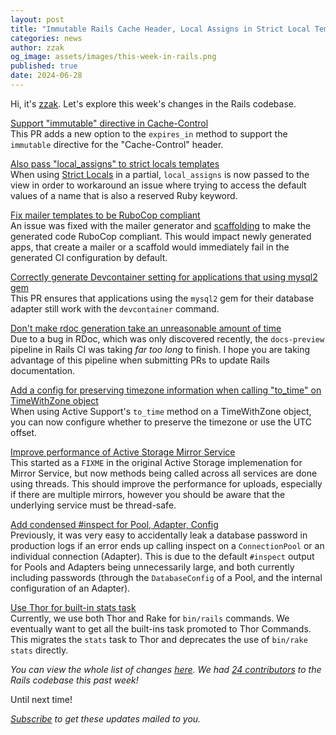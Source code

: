 ```yaml
---
layout: post
title: "Immutable Rails Cache Header, Local Assigns in Strict Local Templates, Threaded Active Storage Mirror Service"
categories: news
author: zzak
og_image: assets/images/this-week-in-rails.png
published: true
date: 2024-06-28
---
```



Hi, it's [zzak](https://github.com/zzak). Let's explore this week's changes in the Rails codebase.


[Support "immutable" directive in Cache-Control](https://github.com/rails/rails/pull/52197)  
This PR adds a new option to the `expires_in` method to support the `immutable` directive for the "Cache-Control" header.


[Also pass "local_assigns" to strict locals templates](https://github.com/rails/rails/pull/52205)  
When using [Strict Locals](https://edgeguides.rubyonrails.org/action_view_overview.html#strict-locals) in a partial, `local_assigns` is now passed to the view in order to workaround an issue where trying to access the default values of a name that is also a reserved Ruby keyword.


[Fix mailer templates to be RuboCop compliant](https://github.com/rails/rails/pull/52199)  
An issue was fixed with the mailer generator and [scaffolding](https://github.com/rails/rails/pull/52161) to make the generated code RuboCop compliant. This would impact newly generated apps, that create a mailer or a scaffold would immediately fail in the generated CI configuration by default.


[Correctly generate Devcontainer setting for applications that using mysql2 gem](https://github.com/rails/rails/pull/52175)  
This PR ensures that applications using the `mysql2` gem for their database adapter still work with the `devcontainer` command.


[Don't make rdoc generation take an unreasonable amount of time](https://github.com/rails/rails/pull/52225)  
Due to a bug in RDoc, which was only discovered recently, the `docs-preview` pipeline in Rails CI was taking _far too long_ to finish. I hope you are taking advantage of this pipeline when submitting PRs to update Rails documentation.


[Add a config for preserving timezone information when calling "to_time" on TimeWithZone object](https://github.com/rails/rails/pull/52091)  
When using Active Support's `to_time` method on a TimeWithZone object, you can now configure whether to preserve the timezone or use the UTC offset.


[Improve performance of Active Storage Mirror Service](https://github.com/rails/rails/pull/51740)  
This started as a `FIXME` in the original Active Storage implemenation for Mirror Service, but now methods being called across all services are done using threads. This should improve the performance for uploads, especially if there are multiple mirrors, however you should be aware that the underlying service must be thread-safe.


[Add condensed #inspect for Pool, Adapter, Config](https://github.com/rails/rails/pull/50405)  
Previously, it was very easy to accidentally leak a database password in production logs if an error ends up calling inspect on a `ConnectionPool` or an individual connection (Adapter). This is due to the default `#inspect` output for Pools and Adapters being unnecessarily large, and both currently including passwords (through the `DatabaseConfig` of a Pool, and the internal configuration of an Adapter).


[Use Thor for built-in stats task](https://github.com/rails/rails/pull/47713)  
Currently, we use both Thor and Rake for `bin/rails` commands. We eventually want to get all the built-ins task promoted to Thor Commands. This migrates the `stats` task to Thor and deprecates the use of `bin/rake stats` directly.



_You can view the whole list of changes [here](https://github.com/rails/rails/compare/@%7B2024-06-21%7D...main@%7B2024-06-28%7D)._
_We had [24 contributors](https://contributors.rubyonrails.org/contributors/in-time-window/20240621-20240628) to the Rails codebase this past week!_

Until next time!

_[Subscribe](https://world.hey.com/this.week.in.rails) to get these updates mailed to you._
